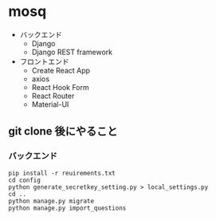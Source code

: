 # mosq

- バックエンド
  - Django
  - Django REST framework
- フロントエンド
  - Create React App
  - axios
  - React Hook Form
  - React Router
  - Material-UI

## git clone 後にやること

### バックエンド

```
pip install -r reuirements.txt
cd config
python generate_secretkey_setting.py > local_settings.py
cd ..
python manage.py migrate
python manage.py import_questions
```
